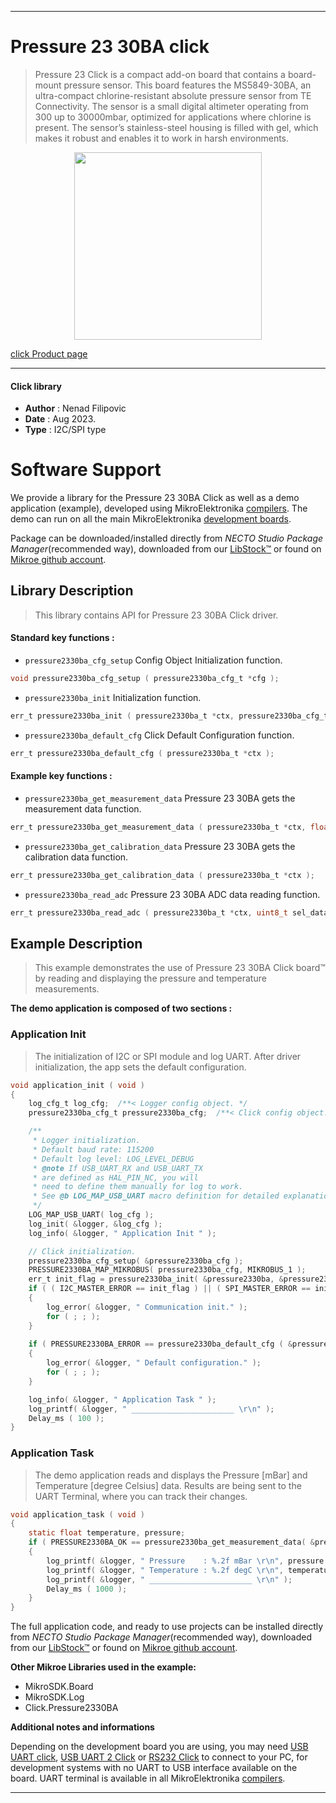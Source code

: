 
---
# Pressure 23 30BA click

> Pressure 23 Click is a compact add-on board that contains a board-mount pressure sensor. This board features the MS5849-30BA, an ultra-compact chlorine-resistant absolute pressure sensor from TE Connectivity. The sensor is a small digital altimeter operating from 300 up to 30000mbar, optimized for applications where chlorine is present. The sensor’s stainless-steel housing is filled with gel, which makes it robust and enables it to work in harsh environments.

<p align="center">
  <img src="https://download.mikroe.com/images/click_for_ide/pressure23_click.png" height=300px>
</p>

[click Product page](https://www.mikroe.com/pressure-23-click)

---


#### Click library

- **Author**        : Nenad Filipovic
- **Date**          : Aug 2023.
- **Type**          : I2C/SPI type


# Software Support

We provide a library for the Pressure 23 30BA Click
as well as a demo application (example), developed using MikroElektronika
[compilers](https://www.mikroe.com/necto-studio).
The demo can run on all the main MikroElektronika [development boards](https://www.mikroe.com/development-boards).

Package can be downloaded/installed directly from *NECTO Studio Package Manager*(recommended way), downloaded from our [LibStock&trade;](https://libstock.mikroe.com) or found on [Mikroe github account](https://github.com/MikroElektronika/mikrosdk_click_v2/tree/master/clicks).

## Library Description

> This library contains API for Pressure 23 30BA Click driver.

#### Standard key functions :

- `pressure2330ba_cfg_setup` Config Object Initialization function.
```c
void pressure2330ba_cfg_setup ( pressure2330ba_cfg_t *cfg );
```

- `pressure2330ba_init` Initialization function.
```c
err_t pressure2330ba_init ( pressure2330ba_t *ctx, pressure2330ba_cfg_t *cfg );
```

- `pressure2330ba_default_cfg` Click Default Configuration function.
```c
err_t pressure2330ba_default_cfg ( pressure2330ba_t *ctx );
```

#### Example key functions :

- `pressure2330ba_get_measurement_data` Pressure 23 30BA gets the measurement data function.
```c
err_t pressure2330ba_get_measurement_data ( pressure2330ba_t *ctx, float *pressure, float *temperature );
```

- `pressure2330ba_get_calibration_data` Pressure 23 30BA gets the calibration data function.
```c
err_t pressure2330ba_get_calibration_data ( pressure2330ba_t *ctx );
```

- `pressure2330ba_read_adc` Pressure 23 30BA ADC data reading function.
```c
err_t pressure2330ba_read_adc ( pressure2330ba_t *ctx, uint8_t sel_data, uint32_t *adc_data );
```

## Example Description

> This example demonstrates the use of Pressure 23 30BA Click board™ by reading and displaying
> the pressure and temperature measurements.

**The demo application is composed of two sections :**

### Application Init

> The initialization of I2C or SPI module and log UART.
> After driver initialization, the app sets the default configuration.

```c
void application_init ( void )
{
    log_cfg_t log_cfg;  /**< Logger config object. */
    pressure2330ba_cfg_t pressure2330ba_cfg;  /**< Click config object. */

    /** 
     * Logger initialization.
     * Default baud rate: 115200
     * Default log level: LOG_LEVEL_DEBUG
     * @note If USB_UART_RX and USB_UART_TX 
     * are defined as HAL_PIN_NC, you will 
     * need to define them manually for log to work. 
     * See @b LOG_MAP_USB_UART macro definition for detailed explanation.
     */
    LOG_MAP_USB_UART( log_cfg );
    log_init( &logger, &log_cfg );
    log_info( &logger, " Application Init " );

    // Click initialization.
    pressure2330ba_cfg_setup( &pressure2330ba_cfg );
    PRESSURE2330BA_MAP_MIKROBUS( pressure2330ba_cfg, MIKROBUS_1 );
    err_t init_flag = pressure2330ba_init( &pressure2330ba, &pressure2330ba_cfg );
    if ( ( I2C_MASTER_ERROR == init_flag ) || ( SPI_MASTER_ERROR == init_flag ) )
    {
        log_error( &logger, " Communication init." );
        for ( ; ; );
    }
    
    if ( PRESSURE2330BA_ERROR == pressure2330ba_default_cfg ( &pressure2330ba ) )
    {
        log_error( &logger, " Default configuration." );
        for ( ; ; );
    }

    log_info( &logger, " Application Task " );
    log_printf( &logger, " _______________________ \r\n" );
    Delay_ms ( 100 );
}
```

### Application Task

> The demo application reads and displays the Pressure [mBar] 
> and Temperature [degree Celsius] data.
> Results are being sent to the UART Terminal, where you can track their changes.

```c
void application_task ( void )
{
    static float temperature, pressure;
    if ( PRESSURE2330BA_OK == pressure2330ba_get_measurement_data( &pressure2330ba, &pressure, &temperature ) )
    {
        log_printf( &logger, " Pressure    : %.2f mBar \r\n", pressure );
        log_printf( &logger, " Temperature : %.2f degC \r\n", temperature );
        log_printf( &logger, " _______________________ \r\n" );
        Delay_ms ( 1000 );
    }
}
```

The full application code, and ready to use projects can be installed directly from *NECTO Studio Package Manager*(recommended way), downloaded from our [LibStock&trade;](https://libstock.mikroe.com) or found on [Mikroe github account](https://github.com/MikroElektronika/mikrosdk_click_v2/tree/master/clicks).

**Other Mikroe Libraries used in the example:**

- MikroSDK.Board
- MikroSDK.Log
- Click.Pressure2330BA

**Additional notes and informations**

Depending on the development board you are using, you may need
[USB UART click](https://www.mikroe.com/usb-uart-click),
[USB UART 2 Click](https://www.mikroe.com/usb-uart-2-click) or
[RS232 Click](https://www.mikroe.com/rs232-click) to connect to your PC, for
development systems with no UART to USB interface available on the board. UART
terminal is available in all MikroElektronika
[compilers](https://shop.mikroe.com/compilers).

---
